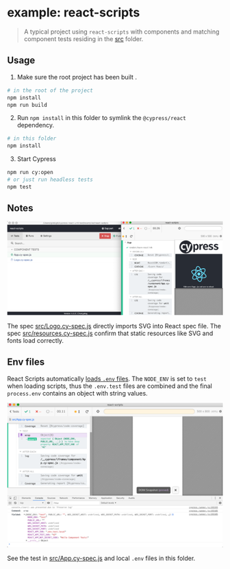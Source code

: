 # example: react-scripts

> A typical project using `react-scripts` with components and matching component tests residing in the [src](src) folder.

## Usage

1. Make sure the root project has been built .

```bash
# in the root of the project
npm install
npm run build
```

2. Run `npm install` in this folder to symlink the `@cypress/react` dependency.

```bash
# in this folder
npm install
```

3. Start Cypress

```bash
npm run cy:open
# or just run headless tests
npm test
```

## Notes

![App test](images/app-test.png)

The spec [src/Logo.cy-spec.js](src/Logo.cy-spec.js) directly imports SVG into React spec file. The spec [src/resources.cy-spec.js](src/resources.cy-spec.js) confirm that static resources like SVG and fonts load correctly.

## Env files

React Scripts automatically [loads `.env` files](https://create-react-app.dev/docs/adding-custom-environment-variables/). The `NODE_ENV` is set to `test` when loading scripts, thus the `.env.test` files are combined and the final `process.env` contains an object with string values.

![Env test](images/env-test.png)

See the test in [src/App.cy-spec.js](src/App.cy-spec.js) and local `.env` files in this folder.
